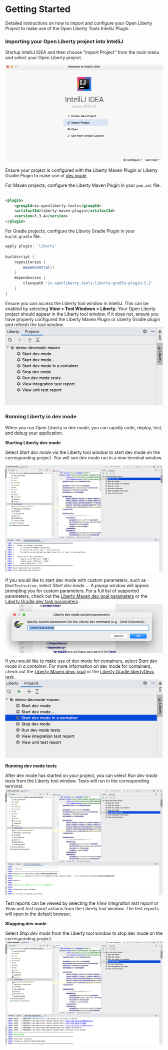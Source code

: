 # Getting Started

Detailed instructions on how to import and configure your Open Liberty Project to make use of the Open Liberty Tools
IntelliJ Plugin.

### Importing your Open Liberty project into IntelliJ

Startup IntelliJ IDEA and then choose "Import Project" from the main menu and select your Open Liberty project.

![IntelliJ import project](images/IntelliJ_import_project.png)

Ensure your project is configured with the Liberty Maven Plugin or Liberty Gradle Plugin to make use
of [dev mode](https://openliberty.io/docs/latest/development-mode.html).

For Maven projects, configure the Liberty Maven Plugin in your `pom.xml` file.

```xml

<plugin>
    <groupId>io.openliberty.tools</groupId>
    <artifactId>liberty-maven-plugin</artifactId>
    <version>3.3.4</version>
</plugin>
```

For Gradle projects, configure the Liberty Gradle Plugin in your `build.gradle` file.

```gradle
apply plugin: 'liberty'

buildscript {
    repositories {
        mavenCentral()
    }
    dependencies {
        classpath 'io.openliberty.tools:liberty-gradle-plugin:3.2'
    }
}
```

Ensure you can access the Liberty tool window in IntelliJ. This can be enabled by selecting **View > Tool Windows >
Liberty**. Your Open Liberty project should appear in the Liberty tool window. If it does not, ensure you have properly
configured the Liberty Maven Plugin or Liberty Gradle plugin and refresh the tool window.
![Open Liberty tool window](images/Liberty_tool_window.png)

### Running Liberty in dev mode

When you run Open Liberty in dev mode, you can rapidly code, deploy, test, and debug your application.

**Starting Liberty dev mode**

Select _Start dev mode_ via the Liberty tool window to start dev mode on the corresponding project. You will see dev
mode run in a new terminal window.

![Liberty start dev mode](images/Liberty_start_dev_mode.png)

If you would like to start dev mode with custom parameters, such as `-DhotTests=true`, select _Start dev mode..._. A
popup window will appear prompting you for custom parameters. For a full list of supported parameters, check out
the [Liberty Maven dev goal parameters](https://github.com/OpenLiberty/ci.maven/blob/main/docs/dev.md#additional-parameters)
or
the [Liberty Gradle dev task parameters](https://github.com/OpenLiberty/ci.gradle/blob/main/docs/libertyDev.md#command-line-parameters)
.
![Liberty start dev mode with custom parameters](images/Liberty_start_custom_param.png)

If you would like to make use of dev mode for containers, select _Start dev mode in a container_. For more information on dev mode for containers, check out
the [Liberty Maven devc goal](https://github.com/OpenLiberty/ci.maven/blob/main/docs/dev.md#devc-container-mode) or
the [Liberty Gradle libertyDevc task](https://github.com/OpenLiberty/ci.gradle/blob/main/docs/libertyDev.md#libertydevc-task-container-mode)
.
![Liberty start dev mode in a container](images/Liberty_start_dev_mode_container.png)

**Running dev mode tests**

After dev mode has started on your project, you can select _Run dev mode tests_ from the Liberty tool window. Tests will
run in the corresponding terminal.
![Liberty run dev mode tests](images/Liberty_run_tests.png)

Test reports can be viewed by selecting the _View integration test report_ or _View unit test report_ actions from the
Liberty tool window. The test reports will open in the default browser.

**Stopping dev mode**

Select _Stop dev mode_ from the Liberty tool window to stop dev mode on the corresponding project.
![Liberty run dev mode tests](images/Liberty_stop_dev_mode.png)